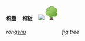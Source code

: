 ### `榕`[`樹`]()　`榕`[`树`]()　<img height="40" src="https://lessesity.com/language/img/fruits/fig.svg"/><img height="40" src="https://raw.githubusercontent.com/googlefonts/noto-emoji/main/svg/emoji_u1f333.svg"/>
*róng[shù]()*　　　　　　　*fig tree*



